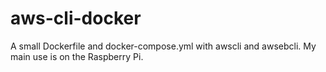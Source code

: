 # aws-cli-docker
A small Dockerfile and docker-compose.yml with awscli and awsebcli. My main use is on the Raspberry Pi.
